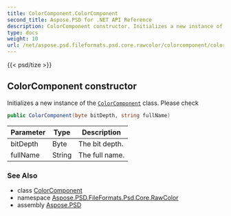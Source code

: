 ```yaml
---
title: ColorComponent.ColorComponent
second_title: Aspose.PSD for .NET API Reference
description: ColorComponent constructor. Initializes a new instance of the ColorComponent class. Please check
type: docs
weight: 10
url: /net/aspose.psd.fileformats.psd.core.rawcolor/colorcomponent/colorcomponent/
---
```

{{< psd/tize >}}
## ColorComponent constructor

Initializes a new instance of the [`ColorComponent`](../) class. Please check

```csharp
public ColorComponent(byte bitDepth, string fullName)
```

| Parameter | Type | Description |
| --- | --- | --- |
| bitDepth | Byte | The bit depth. |
| fullName | String | The full name. |

### See Also

* class [ColorComponent](../)
* namespace [Aspose.PSD.FileFormats.Psd.Core.RawColor](../../../aspose.psd.fileformats.psd.core.rawcolor/)
* assembly [Aspose.PSD](../../../)


